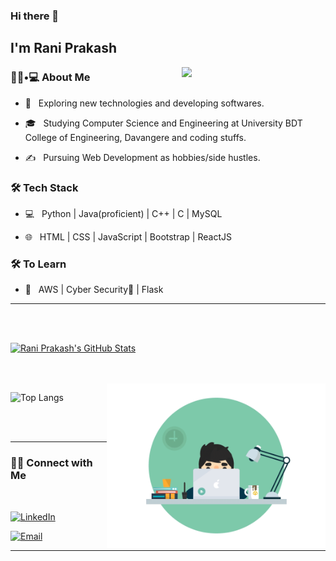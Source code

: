 ### Hi there 👋<h2> I'm Rani Prakash</h2>

<img align='right' src="https://media.giphy.com/media/M9gbBd9nbDrOTu1Mqx/giphy.gif" width="230">

<h3> 👨🏻•💻 About Me </h3>



- 🤔 &nbsp; Exploring new technologies and developing softwares.

- 🎓 &nbsp; Studying Computer Science and Engineering at University BDT College of Engineering, Davangere and coding stuffs.

- ✍️ &nbsp; Pursuing Web Development as hobbies/side hustles.



<h3>🛠 Tech Stack</h3>



- 💻 &nbsp; Python | Java(proficient) | C++ | C | MySQL

- 🌐 &nbsp; HTML | CSS | JavaScript | Bootstrap | ReactJS




<h3>🛠 To Learn</h3>

- 🔧 &nbsp; AWS | Cyber Security🐳 | Flask

<hr>



<br/><br/>

[![Rani Prakash's GitHub Stats](https://github-readme-stats.vercel.app/api?username=raniprakash&show_icons=true)](https://github.com/raniprakash)

<br/>

<br/>

<img src="https://github.com/nirala69/nirala69/blob/master/70804f7e25b11f29db904f2fa7b4cd9d.gif" width="350" align='right'>

![Top Langs](https://github-readme-stats.vercel.app/api/top-langs/?username=raniprakash&show_icons=true)

<br><br>



<hr>



<h3> 🤝🏻 Connect with Me </h3>

<br>



<p align="center">


<a href="https://www.linkedin.com/in/rani-prakash/"><img alt="LinkedIn" src="https://img.shields.io/badge/LinkedIn-Rani%20Prakash-blue?style=flat-square&logo=linkedin"></a>

<a href="mailto:rani.bhuti2023@gmail.com"><img alt="Email" src="https://img.shields.io/badge/Email-rani.bhuti2023@gmail.com-blue?style=flat-square&logo=gmail"></a>

</p>










<hr>





